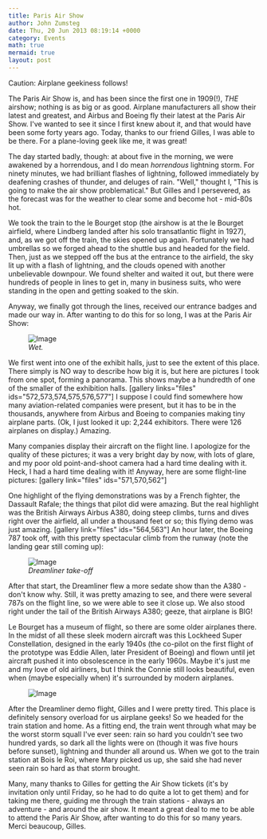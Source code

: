 ```yaml
---
title: Paris Air Show
author: John Zumsteg
date: Thu, 20 Jun 2013 08:19:14 +0000
category: Events
math: true
mermaid: true
layout: post
---
```

Caution: Airplane geekiness follows! 

The Paris Air Show is, and has been since the first one in 1909(!), *THE* airshow; nothing is as big or as good. Airplane manufacturers all show their latest and greatest, and Airbus and Boeing fly their latest at the Paris Air Show. I've wanted to see it since I first knew about it, and that would have been some forty years ago. Today, thanks to our friend Gilles, I was able to be there. For a plane-loving geek like me, it was great!


The day started badly, though: at about five in the morning, we were awakened by a horrendous, and I do mean *horrendous* lightning storm. For ninety minutes, we had brilliant flashes of lightning, followed immediately by deafening crashes of thunder, and deluges of rain. "Well," thought I, "This is going to make the air show problematical." But Gilles and I persevered, as the forecast was for the weather to clear some and become hot - mid-80s hot. 

We took the train to the le Bourget stop (the airshow is at the le Bourget airfield, where Lindberg landed after his solo transatlantic flight in 1927), and, as we got off the train, the skies opened up again. Fortunately we had umbrellas so we forged ahead to the shuttle bus and headed for the field. Then, just as we stepped off the bus at the entrance to the airfield, the sky lit up with a flash of lightning, and the clouds opened with another unbelievable downpour. We found shelter and waited it out, but there were hundreds of people in lines to get in, many in business suits, who were standing in the open and getting soaked to the skin. 

Anyway, we finally got through the lines, received our entrance badges and made our way in. After wanting to do this for so long, I was at the Paris Air Show:
<figure>
	<img src="{{"/assets/images/2013/06/entrance.jpg" | prepend: site.baseurl | prepend: site.url }}" alt="Image" />
	<figcaption><em>Wet.</em></figcaption>
</figure>


We first went into one of the exhibit halls, just to see the extent of this place. There simply is NO way to describe how big it is, but here are pictures I took from one spot, forming a panorama. This shows maybe a hundredth of one of the smaller of the exhibition halls.
[gallery links="files" ids="572,573,574,575,576,577"]
I suppose I could find somewhere how many aviation-related companies were present, but it has to be in the thousands, anywhere from Airbus and Boeing to companies making tiny airplane parts. (Ok, I just looked it up: 2,244 exhibitors. There were 126 airplanes on display.) Amazing.

Many companies display their aircraft on the flight line. I apologize for the quality of these pictures; it was a very bright day by now, with lots of glare, and my poor old point-and-shoot camera had a hard time dealing with it. Heck, I had a hard time dealing with it! Anyway, here are some flight-line pictures:
[gallery link="files" ids="571,570,562"]

One highlight of the flying demonstrations was by a French fighter, the Dassault Rafale; the things that pilot did were amazing. But the real highlight was the British Airways Airbus A380, doing steep climbs, turns and dives right over the airfield, all under a thousand feet or so; this flying demo was just amazing.
[gallery link="files" ids="564,563"]
An hour later, the Boeing 787 took off, with this pretty spectacular climb from the runway (note the landing gear still coming up):
<figure>
	<img src="{{"/assets/images/2013/06/b787-4.jpg" | prepend: site.baseurl | prepend: site.url }}" alt="Image" />
	<figcaption><em>Dreamliner take-off</em></figcaption>
</figure>


After that start, the Dreamliner flew a more sedate show than the A380 - don't know why. Still, it was pretty amazing to see, and there were several 787s on the flight line, so we were able to see it close up. We also stood right under the tail of the British Airways A380; geeze, that airplane is BIG!

Le Bourget has a museum of flight, so there are some older airplanes there. In the midst of all these sleek modern aircraft was this Lockheed Super Constellation, designed in the early 1940s (the co-pilot on the first flight of the prototype was Eddie Allen, later President of Boeing) and flown until jet aircraft pushed it into obsolescence in the early 1960s. Maybe it's just me and my love of old airliners, but I think the Connie still looks beautiful, even when (maybe especially when) it's surrounded by modern airplanes.
<figure>
	<img src="{{"/assets/images/2013/06/connie-300x168.jpg" | prepend: site.baseurl | prepend: site.url }}" alt="Image" />
	<figcaption></figcaption>
</figure>


After the Dreamliner demo flight, Gilles and I were pretty tired. This place is definitely sensory overload for us airplane geeks! So we headed for the train station and home. As a fitting end, the train went through what may be the worst storm squall I've ever seen: rain so hard you couldn't see two hundred yards, so dark all the lights were on (though it was five hours before sunset), lightning and thunder all around us. When we got to the train station at Bois le Roi, where Mary picked us up, she said she had never seen rain so hard as that storm brought.

Many, many thanks to Gilles for getting the Air Show tickets (it's by invitation only until Friday, so he had to do quite a lot to get them) and for taking me there, guiding me through the train stations - always an adventure -  and around the air show. It meant a great deal to me to be able to attend the Paris Air Show, after wanting to do this for so many years. Merci beaucoup, Gilles.


